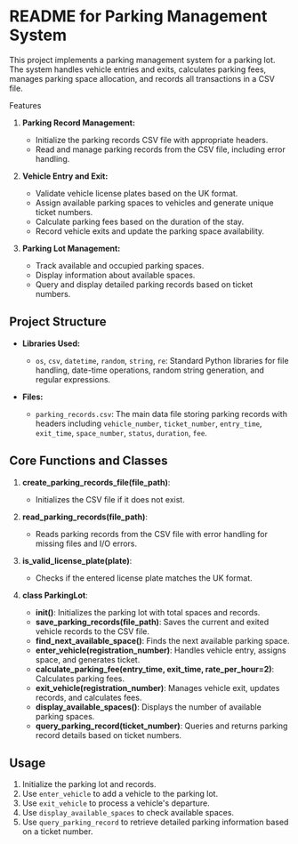 # README for Parking Management System

This project implements a parking management system for a parking lot. The system handles vehicle entries and exits, calculates parking fees, manages parking space allocation, and records all transactions in a CSV file.

Features
1. **Parking Record Management:**
   - Initialize the parking records CSV file with appropriate headers.
   - Read and manage parking records from the CSV file, including error handling.

2. **Vehicle Entry and Exit:**
   - Validate vehicle license plates based on the UK format.
   - Assign available parking spaces to vehicles and generate unique ticket numbers.
   - Calculate parking fees based on the duration of the stay.
   - Record vehicle exits and update the parking space availability.

3. **Parking Lot Management:**
   - Track available and occupied parking spaces.
   - Display information about available spaces.
   - Query and display detailed parking records based on ticket numbers.

## Project Structure

- **Libraries Used:**
  - `os`, `csv`, `datetime`, `random`, `string`, `re`: Standard Python libraries for file handling, date-time operations, random string generation, and regular expressions.

- **Files:**
  - `parking_records.csv`: The main data file storing parking records with headers including `vehicle_number`, `ticket_number`, `entry_time`, `exit_time`, `space_number`, `status`, `duration`, `fee`.

## Core Functions and Classes

1. **create_parking_records_file(file_path)**:
   - Initializes the CSV file if it does not exist.

2. **read_parking_records(file_path)**:
   - Reads parking records from the CSV file with error handling for missing files and I/O errors.

3. **is_valid_license_plate(plate)**:
   - Checks if the entered license plate matches the UK format.

4. **class ParkingLot**:
   - **__init__()**: Initializes the parking lot with total spaces and records.
   - **save_parking_records(file_path)**: Saves the current and exited vehicle records to the CSV file.
   - **find_next_available_space()**: Finds the next available parking space.
   - **enter_vehicle(registration_number)**: Handles vehicle entry, assigns space, and generates ticket.
   - **calculate_parking_fee(entry_time, exit_time, rate_per_hour=2)**: Calculates parking fees.
   - **exit_vehicle(registration_number)**: Manages vehicle exit, updates records, and calculates fees.
   - **display_available_spaces()**: Displays the number of available parking spaces.
   - **query_parking_record(ticket_number)**: Queries and returns parking record details based on ticket numbers.

## Usage

1. Initialize the parking lot and records.
2. Use `enter_vehicle` to add a vehicle to the parking lot.
3. Use `exit_vehicle` to process a vehicle's departure.
4. Use `display_available_spaces` to check available spaces.
5. Use `query_parking_record` to retrieve detailed parking information based on a ticket number.
